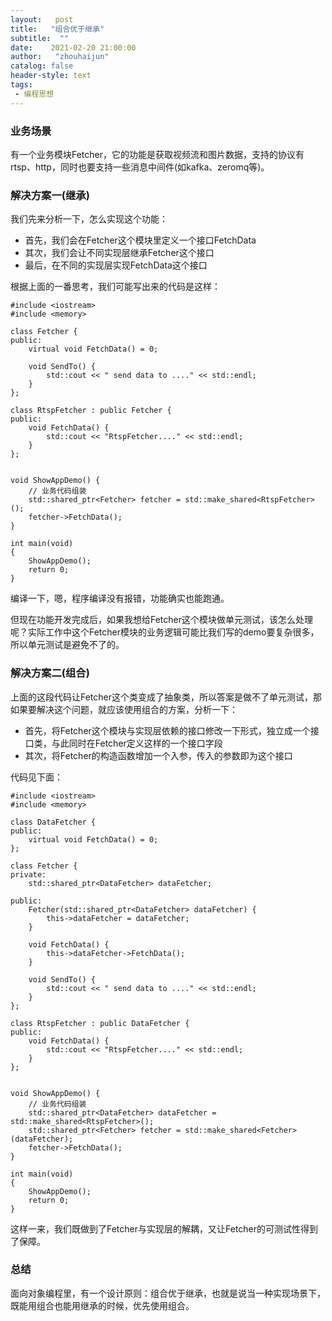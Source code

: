```yaml
---
layout:   post
title:   "组合优于继承"
subtitle:  ""
date:    2021-02-20 21:00:00
author:   "zhouhaijun"
catalog: false
header-style: text
tags:
 - 编程思想
---
```


### 业务场景

有一个业务模块Fetcher，它的功能是获取视频流和图片数据，支持的协议有rtsp、http，同时也要支持一些消息中间件(如kafka、zeromq等)。



### 解决方案一(继承)

我们先来分析一下，怎么实现这个功能：

- 首先，我们会在Fetcher这个模块里定义一个接口FetchData
- 其次，我们会让不同实现层继承Fetcher这个接口
- 最后，在不同的实现层实现FetchData这个接口

根据上面的一番思考，我们可能写出来的代码是这样：

```
#include <iostream>
#include <memory>

class Fetcher {
public:
    virtual void FetchData() = 0;

    void SendTo() {
        std::cout << " send data to ...." << std::endl; 
    }
};

class RtspFetcher : public Fetcher {
public:
    void FetchData() {
        std::cout << "RtspFetcher...." << std::endl;
    }
};


void ShowAppDemo() {
    // 业务代码组装
    std::shared_ptr<Fetcher> fetcher = std::make_shared<RtspFetcher>();
    fetcher->FetchData();
}

int main(void)
{
    ShowAppDemo();
    return 0;
}
```

编译一下，嗯，程序编译没有报错，功能确实也能跑通。



但现在功能开发完成后，如果我想给Fetcher这个模块做单元测试，该怎么处理呢？实际工作中这个Fetcher模块的业务逻辑可能比我们写的demo要复杂很多，所以单元测试是避免不了的。



### 解决方案二(组合)

上面的这段代码让Fetcher这个类变成了抽象类，所以答案是做不了单元测试，那如果要解决这个问题，就应该使用组合的方案，分析一下：

- 首先，将Fetcher这个模块与实现层依赖的接口修改一下形式，独立成一个接口类，与此同时在Fetcher定义这样的一个接口字段
- 其次，将Fetcher的构造函数增加一个入参，传入的参数即为这个接口

代码见下面：

```
#include <iostream>
#include <memory>

class DataFetcher {
public:
    virtual void FetchData() = 0;
};

class Fetcher {
private:
    std::shared_ptr<DataFetcher> dataFetcher;

public:
    Fetcher(std::shared_ptr<DataFetcher> dataFetcher) {
        this->dataFetcher = dataFetcher;
    }

    void FetchData() {
        this->dataFetcher->FetchData();
    }

    void SendTo() {
        std::cout << " send data to ...." << std::endl; 
    }
};

class RtspFetcher : public DataFetcher {
public:
    void FetchData() {
        std::cout << "RtspFetcher...." << std::endl;
    }
};


void ShowAppDemo() {
    // 业务代码组装
    std::shared_ptr<DataFetcher> dataFetcher = std::make_shared<RtspFetcher>();
    std::shared_ptr<Fetcher> fetcher = std::make_shared<Fetcher>(dataFetcher);
    fetcher->FetchData();
}

int main(void)
{
    ShowAppDemo();
    return 0;
}
```

这样一来，我们既做到了Fetcher与实现层的解耦，又让Fetcher的可测试性得到了保障。



### 总结

面向对象编程里，有一个设计原则：组合优于继承，也就是说当一种实现场景下，既能用组合也能用继承的时候，优先使用组合。
